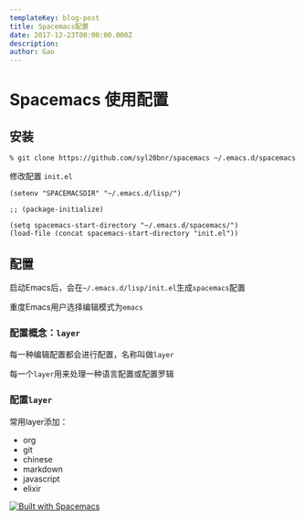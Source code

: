 ```yaml
---
templateKey: blog-post
title: Spacemacs配置
date: 2017-12-23T00:00:00.000Z
description:
author: Gao
---
```

# Spacemacs 使用配置

## 安装

```shell
% git clone https://github.com/syl20bnr/spacemacs ~/.emacs.d/spacemacs
```

修改配置 `init.el`

```elisp
(setenv "SPACEMACSDIR" "~/.emacs.d/lisp/")

;; (package-initialize)

(setq spacemacs-start-directory "~/.emacs.d/spacemacs/")
(load-file (concat spacemacs-start-directory "init.el"))

```

## 配置

启动Emacs后，会在`~/.emacs.d/lisp/init.el`生成`spacemacs`配置

重度Emacs用户选择编辑模式为`emacs`

### 配置概念：`layer`

每一种编辑配置都会进行配置，名称叫做`layer`

每一个`layer`用来处理一种语言配置或配置罗辑

### 配置`layer`

常用layer添加：

- org
- git
- chinese
- markdown
- javascript
- elixir



[![Built with Spacemacs](https://cdn.rawgit.com/syl20bnr/spacemacs/442d025779da2f62fc86c2082703697714db6514/assets/spacemacs-badge.svg)](http://spacemacs.org)



